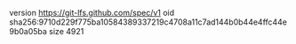 version https://git-lfs.github.com/spec/v1
oid sha256:9710d229f775ba10584389337219c4708a11c7ad144b0b44e4ffc44e9b0a05ba
size 4921
